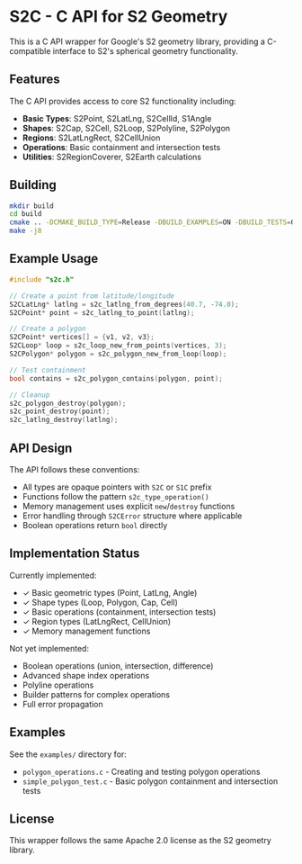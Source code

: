 # S2C - C API for S2 Geometry

This is a C API wrapper for Google's S2 geometry library, providing a C-compatible interface to S2's spherical geometry functionality.

## Features

The C API provides access to core S2 functionality including:

- **Basic Types**: S2Point, S2LatLng, S2CellId, S1Angle
- **Shapes**: S2Cap, S2Cell, S2Loop, S2Polyline, S2Polygon
- **Regions**: S2LatLngRect, S2CellUnion
- **Operations**: Basic containment and intersection tests
- **Utilities**: S2RegionCoverer, S2Earth calculations

## Building

```bash
mkdir build
cd build
cmake .. -DCMAKE_BUILD_TYPE=Release -DBUILD_EXAMPLES=ON -DBUILD_TESTS=OFF
make -j8
```

## Example Usage

```c
#include "s2c.h"

// Create a point from latitude/longitude
S2CLatLng* latlng = s2c_latlng_from_degrees(40.7, -74.0);
S2CPoint* point = s2c_latlng_to_point(latlng);

// Create a polygon
S2CPoint* vertices[] = {v1, v2, v3};
S2CLoop* loop = s2c_loop_new_from_points(vertices, 3);
S2CPolygon* polygon = s2c_polygon_new_from_loop(loop);

// Test containment
bool contains = s2c_polygon_contains(polygon, point);

// Cleanup
s2c_polygon_destroy(polygon);
s2c_point_destroy(point);
s2c_latlng_destroy(latlng);
```

## API Design

The API follows these conventions:

- All types are opaque pointers with `S2C` or `S1C` prefix
- Functions follow the pattern `s2c_type_operation()`
- Memory management uses explicit `new`/`destroy` functions
- Error handling through `S2CError` structure where applicable
- Boolean operations return `bool` directly

## Implementation Status

Currently implemented:
- ✓ Basic geometric types (Point, LatLng, Angle)
- ✓ Shape types (Loop, Polygon, Cap, Cell)
- ✓ Basic operations (containment, intersection tests)
- ✓ Region types (LatLngRect, CellUnion)
- ✓ Memory management functions

Not yet implemented:
- Boolean operations (union, intersection, difference)
- Advanced shape index operations
- Polyline operations
- Builder patterns for complex operations
- Full error propagation

## Examples

See the `examples/` directory for:
- `polygon_operations.c` - Creating and testing polygon operations
- `simple_polygon_test.c` - Basic polygon containment and intersection tests

## License

This wrapper follows the same Apache 2.0 license as the S2 geometry library.